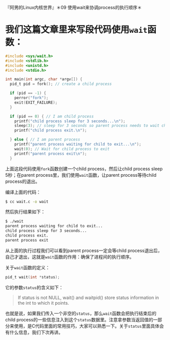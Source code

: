 『阿男的Linux内核世界』＊09 使用wait来协调process的执行顺序＊

# 我们这篇文章里来写段代码使用`wait`函数：

```c
#include <sys/wait.h>
#include <stdlib.h>
#include <unistd.h>
#include <stdio.h>

int main(int argc, char *argv[]) {
  pid_t pid = fork(); // create a child process                                                                                                              

  if (pid == -1) {
    perror("fork");
    exit(EXIT_FAILURE);
  }

  if (pid == 0) { // I am child process                                                                                                                      
    printf("child process sleep for 3 seconds...\n");
    sleep(3); // sleep for 3 seconds so parent process needs to wait child process to exit                                                                   
    printf("child process exit.\n");

  } else { // I am parent process                                                                                                                            
    printf("parent process waiting for child to exit...\n");
    wait(0); // Wait for child process to exit                                                                                                               
    printf("parent process exit\n");
  }
```

上面这段代码使用`fork`函数创建一个child process，然后让child process sleep 5秒；在parent process里，我们使用`wait`函数，让parent process等待child process的退出。

编译上面的代码：

```bash
$ cc wait.c -o wait
```

然后执行结果如下：

```bash
$ ./wait 
parent process waiting for child to exit...
child process sleep for 3 seconds...
child process exit.
parent process exit
```

从上面的执行过程我们可以看到parent process一定会等child process退出后，自己才退出，这就是`wait`函数的作用：确保了进程间的执行顺序。

关于`wait`函数的定义：

```c
pid_t wait(int *status);
```

它的参数`status`的含义如下：

> If status is not NULL, wait() and waitpid() store status information in the int to which it points.

也就是说，如果我们传入一个非空的`status`，那么`wait`函数会把执行结束后的child process的一些信息注入到这个`status`数据里。注意拿参数当返回值的一部分来使用，是C代码里面的常用技巧，大家可以熟悉一下。关于`status`里面具体会有什么信息，我们下次再讲。